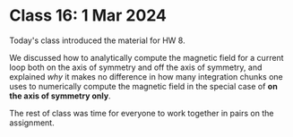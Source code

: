 # Class 16: 1 Mar 2024

Today's class introduced the material for HW 8. 

We discussed how to analytically compute the magnetic field for a current loop    both on the axis of symmetry and off the axis of symmetry, and explained *why* it makes no difference in how many integration chunks one uses to numerically compute the magnetic field in the special case of **on the axis of symmetry only**. 

The rest of class was time for everyone to work together in pairs on the assignment. 

